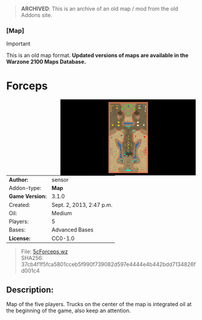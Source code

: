 > **ARCHIVED**: This is an archive of an old map / mod from the old Addons site.

### [Map]

> [!IMPORTANT]
> This is an old map format. **Updated versions of maps are available in the Warzone 2100 Maps Database.**

# Forceps

<img src="./preview.jpg" align="right" />

| | |
| - | - |
| __Author:__ | sensor |
| Addon-type: | __Map__ |
| __Game Version:__ | 3.1.0 |
| Created: | Sept. 2, 2013, 2:47 p.m. |
| Oil: | Medium |
| Players: | 5 |
| Bases: | Advanced Bases |
| __License:__ | CC0-1.0 |

> File: [5cForceps.wz](https://github.com/Warzone2100/old-addons-site/raw/main/assets/231/5cForceps.wz)  
> SHA256: 37cb4f1f5fca5801cceb5f990f739082d597e4444e4b442bdd7134826fd001c4

## Description:

Map of the five players. Trucks on the center of the map is integrated oil at the beginning of the game, also keep an attention.

